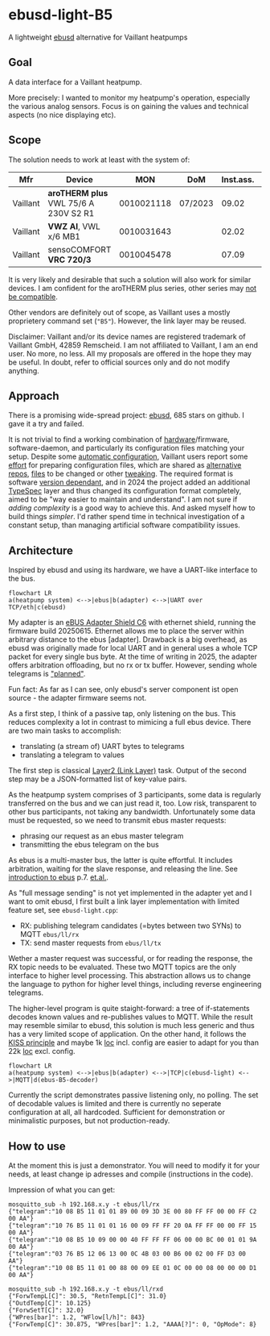 # ebusd-light-B5
A lightweight [ebusd](https://github.com/john30/ebusd) alternative for Vaillant heatpumps

## Goal

A data interface for a Vaillant heatpump.

More precisely: I wanted to monitor my heatpump's operation, especially the various analog sensors. Focus is on gaining the values and technical aspects (no nice displaying etc).

## Scope

The solution needs to work at least with the system of:

| Mfr | Device |  MON | DoM | Inst.ass. | FW-Vers. 
| -- | -- | -- | -- | -- | -- |
| Vaillant | **aroTHERM plus** VWL 75/6 A 230V S2 R1 | 0010021118 | 07/2023 | 09.02 |  0351.09.02
| Vaillant | **VWZ AI**, VWL x/6 MB1 | 0010031643 | | 02.02 |  0301.02.02
| Vaillant | sensoCOMFORT **VRC 720/3** | 0010045478 | | 07.09 |  0360.03.01

<!--- 
 Installationsassistent: 
 Systemtregler    07.09
 Wärmepumpe 1     09.02
 WP-Regelunsmodul 02.02
 an VWZ AI abgelesen:
 00          0301.02.02
 01          0351.09.02
 02          0360.03.01
 https://www.haustechnikdialog.de/Forum/t/272615/Platinenversion-und-Systemregler-VRC-720-und-720-3
 00= Platine Hydraulikstation
 01= Platine WP Außeneinheit
 02= Display
-->

It is very likely and desirable that such a solution will also work for similar devices. I am confident for the aroTHERM plus series, other series may [not be compatible](https://www.haustechnikdialog.de/Forum/t/254257/Eigenbau-Arotherm-plus-75-6?page=4).

Other vendors are definitely out of scope, as Vaillant uses a mostly proprietery command set (`"B5"`). However, the link layer may be reused.

Disclaimer: Vaillant and/or its device names are registered trademark of Vaillant GmbH, 42859 Remscheid. I am not affiliated to Vaillant, I am an end user. No more, no less. All my proposals are offered in the hope they may be useful. In doubt, refer to official sources only and do not modify anything.


## Approach

There is a promising wide-spread project: [ebusd](https://github.com/john30/ebusd), 685 stars on github. I gave it a try and failed.

It is not trivial to find a working combination of [hardware](https://adapter.ebusd.eu/)/firmware, software-daemon, and particularly its configuration files matching your setup. Despite some [automatic configuration](https://github.com/john30/ebusd/wiki/4.7.-Automatic-configuration), Vaillant users report some [effort](https://community.openenergymonitor.org/t/new-vaillant-arotherm-plus-7kw-install/26459/13) for preparing configuration files, which are shared as [alternative repos](https://github.com/cyberthom42/vaillant-arotherm-plus), [files](https://github.com/john30/ebusd/discussions/720#discussioncomment-5574781) to be changed or other [tweaking](https://github.com/john30/ebusd/discussions/720#discussioncomment-4129260). The required format is software [version dependant](https://github.com/john30/ebusd-configuration/issues/443), and in 2024 the project added an additional [TypeSpec](https://github.com/john30/ebusd-configuration?tab=readme-ov-file#usage-with-ebusd) layer and thus changed its configuration format completely, aimed to be "way easier to maintain and understand". I am not sure if *adding complexity* is a good way to achieve this. And asked myself how to build things *simpler*. I'd rather spend time in technical investigation of a constant setup, than managing artificial software compatibility issues.



## Architecture

Inspired by ebusd and using its hardware, we have a UART-like interface to the bus.

```mermaid
flowchart LR
a(heatpump system) <-->|ebus|b(adapter) <-->|UART over TCP/eth|c(ebusd)
```

My adapter is an [eBUS Adapter Shield C6](https://adapter.ebusd.eu/v5-c6/) with ethernet shield, running the firmware build 20250615. Ethernet allows me to place the server within arbitrary distance to the ebus [adapter]. Drawback is a big overhead, as ebusd was originally made for local UART and in general uses a whole TCP packet for every single bus byte. At the time of writing in 2025, the adapter offers arbitration offloading, but no rx or tx buffer. However, sending whole telegrams is ["planned"](https://github.com/john30/ebusd/blob/master/docs/enhanced_proto.md).

Fun fact: As far as I can see, only ebusd's server component ist open source - the adapter firmware seems not. 

As a first step, I think of a passive tap, only listening on the bus. This reduces complexity a lot in contrast to mimicing a full ebus device. There are two main tasks to accomplish:
 - translating (a stream of) UART bytes to telegrams
 - translating a telegram to values

The first step is classical [Layer2 (Link Layer)](https://en.wikipedia.org/wiki/OSI_model#Layer_2:_Data_link_layer) task. Output of the second step may be a JSON-formatted list of key-value pairs.

As the heatpump system comprises of 3 participants, some data is regularly transferred on the bus and we can just read it, too. Low risk, transparent to other bus participants, not taking any bandwidth. Unfortunately some data must be requested, so we need to transmit ebus master requests:
 - phrasing our request as an ebus master telegram 
 - transmitting the ebus telegram on the bus

As ebus is a multi-master bus, the latter is quite effortful. It includes arbitration, waiting for the slave response, and releasing the line. See [introduction to ebus](https://web.archive.org/web/20211208101047/https://ebus-wiki.org/lib/exe/fetch.php/ebus/ebus_basics_de.pdf) p.7. [et.al.](https://web.archive.org/web/20211208101047/https://ebus-wiki.org/doku.php/ebus/ebusdoku).

As "full message sending" is not yet implemented in the adapter yet and I want to omit ebusd, I first built a link layer implementation with limited feature set, see `ebusd-light.cpp`:
 - RX: publishing telegram candidates (=bytes between two SYNs) to MQTT `ebus/ll/rx`
 - TX: send master requests from `ebus/ll/tx`

Wether a master request was successful, or for reading the response, the RX topic needs to be evaluated. These two MQTT topics are the only interface to higher level processing. This abstraction allows us to change the language to python for higher level things, including reverse engineering telegrams.

The higher-level program is quite staight-forward: a tree of if-statements decodes known values and re-publishes values to MQTT. While the result may resemble similar to ebusd, this solution is much less generic and thus has a very limited scope of application. On the other hand, it follows the [KISS principle](https://en.wikipedia.org/wiki/KISS_principle) and maybe 1k [loc](https://en.wikipedia.org/wiki/Source_lines_of_code) incl. config are easier to adapt for you than 22k [loc](https://en.wikipedia.org/wiki/Source_lines_of_code) excl. config.

```mermaid
flowchart LR
a(heatpump system) <-->|ebus|b(adapter) <-->|TCP|c(ebusd-light) <-->|MQTT|d(ebus-B5-decoder)
```

Currently the script demonstrates passive listening only, no polling. The set of decodable values is limited and there is currently no seperate configuration at all, all hardcoded. Sufficient for demonstration or minimalistic purposes, but not production-ready.



<!--- 
## Exemplary Use: Check for a known firmware bug

Planned: I want to use data to proof the absence of [this](https://community.openenergymonitor.org/t/vaillant-arotherm-firmware-351-06-07-problems-energy-integral/26186) [bug](https://knx-user-forum.de/forum/%C3%B6ffentlicher-bereich/knx-eib-forum/2040543-bug-in-vaillant-arotherm-firmware-351-06-07).

## Vaillant vs ebus Standard

See if vaillant does escape AA in the data.
If not, the do not only use solely 5B, are not even compatibel on link layer.

-->


## How to use

At the moment this is just a demonstrator. You will need to modify it for your needs, at least change ip adresses and compile (instructions in the code).

Impression of what you can get:

```
mosquitto_sub -h 192.168.x.y -t ebus/ll/rx
{"telegram":"10 08 B5 11 01 01 89 00 09 3D 3E 00 80 FF FF 00 00 FF C2 00 AA"}
{"telegram":"10 76 B5 11 01 01 16 00 09 FF FF 20 0A FF FF 00 00 FF 15 00 AA"}
{"telegram":"10 08 B5 10 09 00 00 40 FF FF FF 06 00 00 BC 00 01 01 9A 00 AA"}
{"telegram":"03 76 B5 12 06 13 00 0C 4B 03 00 B6 00 02 00 FF D3 00 AA"}
{"telegram":"10 08 B5 11 01 00 88 00 09 EE 01 0C 00 00 08 00 00 00 D1 00 AA"}

mosquitto_sub -h 192.168.x.y -t ebus/ll/rxd
{"ForwTempL[C]": 30.5, "RetnTempL[C]": 31.0}
{"OutdTemp[C]": 10.125}
{"ForwSetT[C]": 32.0}
{"WPres[bar]": 1.2, "WFlow[l/h]": 843}
{"ForwTemp[C]": 30.875, "WPres[bar]": 1.2, "AAAA[?]": 0, "OpMode": 8}
```